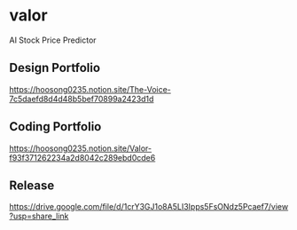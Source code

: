 # valor
 AI Stock Price Predictor

## Design Portfolio
https://hoosong0235.notion.site/The-Voice-7c5daefd8d4d48b5bef70899a2423d1d

## Coding Portfolio
https://hoosong0235.notion.site/Valor-f93f371262234a2d8042c289ebd0cde6

## Release
https://drive.google.com/file/d/1crY3GJ1o8A5LI3Ipps5FsONdz5Pcaef7/view?usp=share_link
